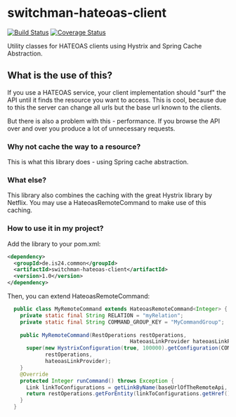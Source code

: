 # switchman-hateoas-client
[![Build Status](https://api.travis-ci.org/ImmobilienScout24/switchman-hateoas-client.svg?branch=master)](https://travis-ci.org/ImmobilienScout24/switchman-hateoas-client)
[![Coverage Status](https://coveralls.io/repos/ImmobilienScout24/switchman-hateoas-client/badge.svg)](https://coveralls.io/r/ImmobilienScout24/switchman-hateoas-client)

Utility classes for HATEOAS clients using Hystrix and Spring Cache Abstraction.

## What is the use of this?

If you use a HATEOAS service, your client implementation should "surf" the API until it finds the resource you want to access.
This is cool, because due to this the server can change all urls but the base url known to the clients.

But there is also a problem with this - performance. If you browse the API over and over you produce a lot of unnecessary
requests. 

### Why not cache the way to a resource?

This is what this library does - using Spring cache abstraction.

### What else?

This library also combines the caching with the great Hystrix library by Netflix. You may use a HateoasRemoteCommand to
make use of this caching.

### How to use it in my project?

Add the library to your pom.xml:

```xml
<dependency>
  <groupId>de.is24.common</groupId>
  <artifactId>switchman-hateoas-client</artifactId>
  <version>1.0</version>
</dependency>
```

Then, you can extend HateoasRemoteCommand:

```java
  public class MyRemoteCommand extends HateoasRemoteCommand<Integer> {        
    private static final String RELATION = "myRelation";
    private static final String COMMAND_GROUP_KEY = "MyCommandGroup";
    
    public MyRemoteCommand(RestOperations restOperations,
                                       HateoasLinkProvider hateoasLinkProvider) {
      super(new HystrixConfiguration(true, 100000).getConfiguration(COMMAND_GROUP_KEY), 
            restOperations, 
            hateoasLinkProvider);
    }
    @Override
    protected Integer runCommand() throws Exception {
      Link linkToConfigurations = getLinkByName(baseUrlOfTheRemoteApi, RELATION).expand();
      return restOperations.getForEntity(linkToConfigurations.getHref(), Integer.class);
    }
  }
```
